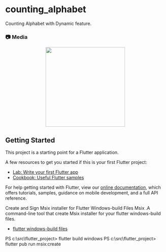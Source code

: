 # counting_alphabet

Counting Alphabet with Dynamic feature.

### :camera: Media
<p align="center">
<img src="https://github.com/wldevproject/flutter_counting_alphabet/blob/master/media/video.gif" width="250px">
</p>

## Getting Started

This project is a starting point for a Flutter application.

A few resources to get you started if this is your first Flutter project:

- [Lab: Write your first Flutter app](https://flutter.dev/docs/get-started/codelab)
- [Cookbook: Useful Flutter samples](https://flutter.dev/docs/cookbook)

For help getting started with Flutter, view our
[online documentation](https://flutter.dev/docs), which offers tutorials,
samples, guidance on mobile development, and a full API reference.

Create and Sign Msix installer for Flutter Windows-build Files
Msix .A command-line tool that create Msix installer for your flutter windows-build files.

- [flutter windows-build files](https://pub.dev/packages/msix)

PS c:\src\flutter_project\> flutter build windows
PS c:\src\flutter_project\> flutter pub run msix:create
